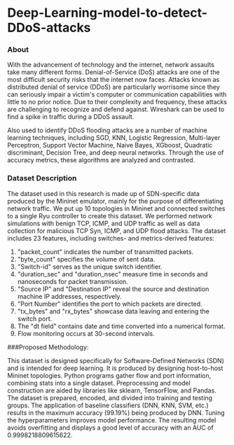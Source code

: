 # Deep-Learning-model-to-detect-DDoS-attacks

### About
With the advancement of technology and the internet, network assaults take many different forms. Denial-of-Service (DoS) attacks are one of the most difficult security risks that the internet now faces. Attacks known as distributed denial of service (DDoS) are particularly worrisome since they can seriously impair a victim's computer or communication capabilities with little to no prior notice. Due to their complexity and frequency, these attacks are challenging to recognize and defend against. Wireshark can be used to find a spike in traffic during a DDoS assault.

Also used to identify DDoS flooding attacks are a number of machine learning techniques, including SGD, KNN, Logistic Regression, Multi-layer Perceptron, Support Vector Machine, Naive Bayes, XGboost, Quadratic discriminant, Decision Tree, and deep neural networks. Through the use of accuracy metrics, these algorithms are analyzed and contrasted.

### Dataset Description
The dataset used in this research is made up of SDN-specific data produced by the Mininet emulator, mainly for the purpose of differentiating network traffic. We put up 10 topologies in Mininet and connected switches to a single Ryu controller to create this dataset. We performed network simulations with benign TCP, ICMP, and UDP traffic as well as data collection for malicious TCP Syn, ICMP, and UDP flood attacks. The dataset includes 23 features, including switches- and metrics-derived features:
1. "packet_count" indicates the number of transmitted packets.
2. "byte_count" specifies the volume of sent data.
3. "Switch-id" serves as the unique switch identifier.
4. "duration_sec" and "duration_nsec" measure time in seconds and nanoseconds for packet transmission.
5. "Source IP" and "Destination IP" reveal the source and destination machine IP addresses, respectively.
6. "Port Number" identifies the port to which packets are directed.
7. "tx_bytes" and "rx_bytes" showcase data leaving and entering the switch port.
8. The "dt field" contains date and time converted into a numerical format.
9. Flow monitoring occurs at 30-second intervals.

###Proposed Methodology:

This dataset is designed specifically for Software-Defined Networks (SDN) and is intended for deep learning. It is produced by designing host-to-host Mininet topologies. Python programs gather flow and port information, combining stats into a single dataset. Preprocessing and model construction are aided by libraries like sklearn, TensorFlow, and Pandas. The dataset is prepared, encoded, and divided into training and testing groups. The application of baseline classifiers (DNN, KNN, SVM, etc.) results in the maximum accuracy (99.19%) being produced by DNN. Tuning the hyperparameters improves model performance. The resulting model avoids overfitting and displays a good level of accuracy with an AUC of 0.9998218809615622.

